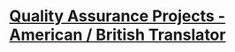 # [Quality Assurance Projects - American / British Translator](https://www.freecodecamp.org/learn/quality-assurance/quality-assurance-projects/american-british-translator)